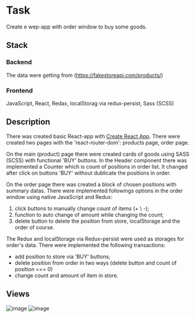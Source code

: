 # Task
Create e wep-app with order window to buy some goods.

## Stack
### Backend
The data were getting from (https://fakestoreapi.com/products/)
### Frontend
JavaScript, React, Redax, localStorag via redux-persist, Sass (SCSS)

## Description
There was created basic React-app with [Create React App](https://github.com/facebook/create-react-app).
There were created two pages with the 'react-router-dom': products page, order page.

On the main (product) page there were created cards of goods using SASS (SCSS) with functional 'BUY' buttons.
In the Header component there was implemented a Counter which is count of positions in order list.
It changed after click on buttons 'BUY' without dublicate the positions in order.

On the order page there was created a block of chosen positions with summary datas.
There were implemented followings options in the order window using native JavaScript and Redux:
1) click buttons to manually change count of items (+ \ -);
2) function to auto change of amount while changing the count;
3) delete button to delete the position from store, localStorage and the order of course.

The Redux and localStorage via Redux-persist were used as storages for order's data.
There were implemented the following transactions:
- add position to store via 'BUY' buttons;
- delete position from order in two ways (delete button and count of position === 0)
- change count and amount of item in store.

## Views

![image](https://user-images.githubusercontent.com/46706194/148299075-76d71f64-c5c2-40b8-9a0f-13d9c120d1b5.png)
![image](https://user-images.githubusercontent.com/46706194/148299119-2ef45ca8-57a1-4a42-a7bf-00d976696880.png)

